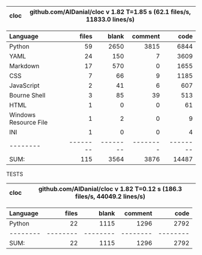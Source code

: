 cloc|github.com/AlDanial/cloc v 1.82  T=1.85 s (62.1 files/s, 11833.0 lines/s)
--- | ---

Language|files|blank|comment|code
:-------|-------:|-------:|-------:|-------:
Python|59|2650|3815|6844
YAML|24|150|7|3609
Markdown|17|570|0|1655
CSS|7|66|9|1185
JavaScript|2|41|6|607
Bourne Shell|3|85|39|513
HTML|1|0|0|61
Windows Resource File|1|2|0|9
INI|1|0|0|4
--------|--------|--------|--------|--------
SUM:|115|3564|3876|14487

TESTS

cloc|github.com/AlDanial/cloc v 1.82  T=0.12 s (186.3 files/s, 44049.2 lines/s)
--- | ---

Language|files|blank|comment|code
:-------|-------:|-------:|-------:|-------:
Python|22|1115|1296|2792
--------|--------|--------|--------|--------
SUM:|22|1115|1296|2792
